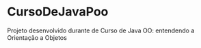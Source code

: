 # CursoDeJavaPoo
Projeto desenvolvido durante de  Curso de Java OO: entendendo a Orientação a Objetos
